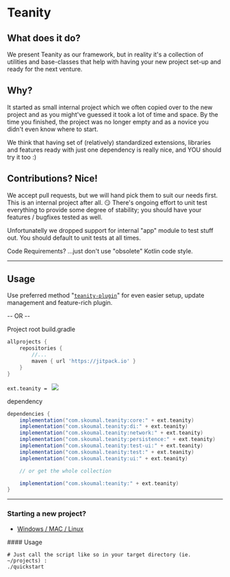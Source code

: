 # Teanity #

## What does it do?

We present Teanity as our framework, but in reality it's a collection of utilities and base-classes
that help with having your new project set-up and ready for the next venture.

## Why?

It started as small internal project which we often copied over to the new project and as you
might've guessed it took a lot of time and space. By the time you finished, the project was no longer
empty and as a novice you didn't even know where to start.

We think that having set of (relatively) standardized extensions, libraries and features ready with just one dependency is really nice, and YOU should try it too :)

## Contributions? Nice!

We accept pull requests, but we will hand pick them to suit our needs first. This is an internal project after all. 😏
There's ongoing effort to unit test everything to provide some degree of stability; you should have your features / bugfixes tested as well.

Unfortunatelly we dropped support for internal "app" module to test stuff out. You should default to unit tests at all times.

Code Requirements? ...just don't use "obsolete" Kotlin code style.

---

## Usage ##

Use preferred method "[`teanity-plugin`](https://github.com/skoumalcz/teanity-plugin/blob/master/readme.md)" for even easier setup, update management and feature-rich plugin.

-- OR --

Project root build.gradle
```groovy
allprojects {
    repositories {
        //...
        maven { url 'https://jitpack.io' }
    }
}
```

`ext.teanity = ` [![](https://jitpack.io/v/com.skoumal/teanity.svg?style=flat-square)](https://jitpack.io/#com.skoumal/teanity)

dependency
```groovy
dependencies {
    implementation("com.skoumal.teanity:core:" + ext.teanity)
    implementation("com.skoumal.teanity:di:" + ext.teanity)
    implementation("com.skoumal.teanity:network:" + ext.teanity)
    implementation("com.skoumal.teanity:persistence:" + ext.teanity)
    implementation("com.skoumal.teanity:test-ui:" + ext.teanity)
    implementation("com.skoumal.teanity:test:" + ext.teanity)
    implementation("com.skoumal.teanity:ui:" + ext.teanity)

    // or get the whole collection

    implementation("com.skoumal:teanity:" + ext.teanity)
}
```

---

### Starting a new project? ###

* [Windows / MAC / Linux](https://github.com/skoumalcz/teanity-quickstart/releases)
    
#### Usage

```
# Just call the script like so in your target directory (ie. ~/projects) :
./quickstart
```
